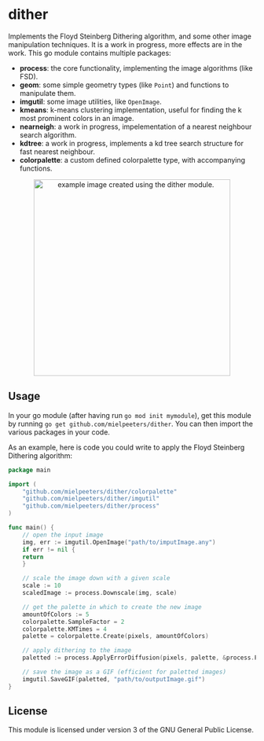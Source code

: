 # dither
Implements the Floyd Steinberg Dithering algorithm, and some other image manipulation techniques.
It is a work in progress, more effects are in the work.
This go module contains multiple packages:
- **process**: the core functionality, implementing the image algorithms (like FSD).
- **geom**: some simple geometry types (like `Point`) and functions to manipulate them.
- **imgutil**: some image utilities, like `OpenImage`.
- **kmeans**: k-means clustering implementation, useful for finding the k most prominent colors in an image.
- **nearneigh**: a work in progress, impelementation of a nearest neighbour search algorithm.
- **kdtree**: a work in progress, implements a kd tree search structure for fast nearest neighbour.
- **colorpalette**: a custom defined colorpalette type, with accompanying functions.


<div style="text-align:center"><img src="https://user-images.githubusercontent.com/72082402/225594701-a15c3d26-5ad9-4d42-9d25-cdc7751c8ad2.png" alt="example image created using the dither module." height="400"></div>

## Usage
In your go module (after having run `go mod init mymodule`), get this module by running `go get github.com/mielpeeters/dither`.
You can then import the various packages in your code.

As an example, here is code you could write to apply the Floyd Steinberg Dithering algorithm:
```go
package main

import (
	"github.com/mielpeeters/dither/colorpalette"
	"github.com/mielpeeters/dither/imgutil"
	"github.com/mielpeeters/dither/process"
)

func main() {
    // open the input image
    img, err := imgutil.OpenImage("path/to/imputImage.any")
    if err != nil {
    return
    }

    // scale the image down with a given scale
    scale := 10
    scaledImage := process.Downscale(img, scale)

    // get the palette in which to create the new image
    amountOfColors := 5
    colorpalette.SampleFactor = 2
	colorpalette.KMTimes = 4
    palette = colorpalette.Create(pixels, amountOfColors)

    // apply dithering to the image
    paletted := process.ApplyErrorDiffusion(pixels, palette, &process.FloydSteinBerg)

    // save the image as a GIF (efficient for paletted images)
    imgutil.SaveGIF(paletted, "path/to/outputImage.gif")
}
``` 

## License
This module is licensed under version 3 of the GNU General Public License.